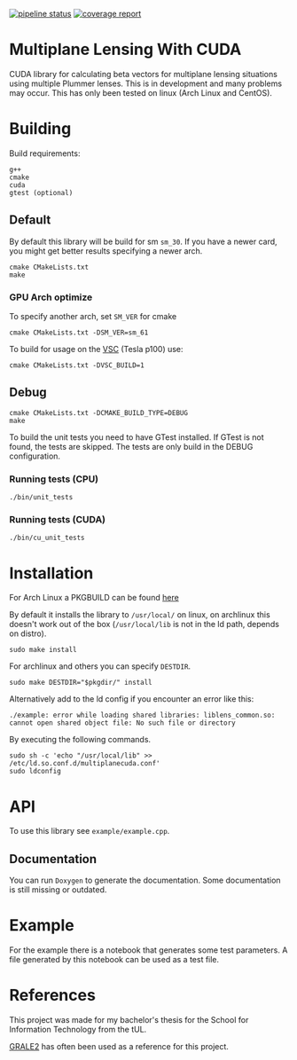 [![pipeline status](http://gitlab.darkcores.net/bapr/lenstest/badges/master/pipeline.svg)](http://gitlab.darkcores.net/bapr/lenstest/commits/master)
[![coverage report](http://gitlab.darkcores.net/bapr/lenstest/badges/master/coverage.svg)](http://gitlab.darkcores.net/bapr/lenstest/commits/master)

# Multiplane Lensing With CUDA

CUDA library for calculating beta vectors for multiplane lensing
situations using multiple Plummer lenses. This is in development and
many problems may occur. This has only been tested on linux (Arch
Linux and CentOS).

# Building

Build requirements:

	g++
	cmake
	cuda
	gtest (optional)

## Default

By default this library will be build for sm `sm_30`. If you have a
newer card, you might get better results specifying a newer arch.

    cmake CMakeLists.txt
    make
	
### GPU Arch optimize

To specify another arch, set `SM_VER` for cmake

	cmake CMakeLists.txt -DSM_VER=sm_61

To build for usage on the [VSC](https://www.vscentrum.be/) (Tesla
p100) use:

	cmake CMakeLists.txt -DVSC_BUILD=1

## Debug

    cmake CMakeLists.txt -DCMAKE_BUILD_TYPE=DEBUG
    make

To build the unit tests you need to have GTest installed. If GTest is
not found, the tests are skipped. The tests are only build in the
DEBUG configuration.

### Running tests (CPU)

    ./bin/unit_tests

### Running tests (CUDA)

    ./bin/cu_unit_tests
	
# Installation

For Arch Linux a PKGBUILD can be found [here](https://gist.github.com/darkcores/d0ee2b9d83c64d2a85aec3773a9ccced)

By default it installs the library to `/usr/local/` on linux, on
archlinux this doesn't work out of the box (`/usr/local/lib` is not in
the ld path, depends on distro).

	sudo make install
	
For archlinux and others you can specify `DESTDIR`.

	sudo make DESTDIR="$pkgdir/" install

Alternatively add to the ld config if you encounter
an error like this:

	./example: error while loading shared libraries: liblens_common.so: cannot open shared object file: No such file or directory
	
By executing the following commands.

	sudo sh -c 'echo "/usr/local/lib" >> /etc/ld.so.conf.d/multiplanecuda.conf'
	sudo ldconfig

# API

To use this library see `example/example.cpp`.

## Documentation

You can run `Doxygen` to generate the documentation. Some
documentation is still missing or outdated.

# Example

For the example there is a notebook that generates some test
parameters. A file generated by this notebook can be used as a test
file.

# References

This project was made for my bachelor's thesis for the School for
Information Technology from the tUL.

[GRALE2](https://github.com/j0r1/GRALE2) has often been used as a
reference for this project.
